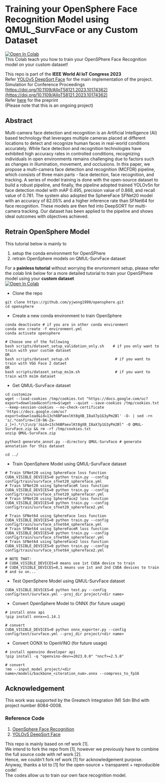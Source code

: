 # Training your OpenSphere Face Recognition Model using QMUL_SurvFace or any Custom Dataset

[![Open In Colab](https://colab.research.google.com/assets/colab-badge.svg)](https://colab.research.google.com/drive/1hz4Vw3kqka55KDx8jeKLoOWOxJdVCzCt?usp=sharing) </br>
This Colab teach you how to train your OpenSPhere Face Recognition model on your custom dataset!

This repo is part of the **IEEE World AI IoT Congress 2023** </br>
Refer [YOLOv5 DeepSort Face](https://github.com/yjwong1999/Yolov5_DeepSort_Face) for the main implementation of the project. </br>
Simulation for Conference Proceedings [https://doi.org/10.1109/AIIoT58121.2023.10174362](https://doi.org/10.1109/AIIoT58121.2023.10174362) </br>
Refer [here](https://www.researchgate.net/publication/371315031_Multi-Camera_Face_Detection_and_Recognition_in_Unconstrained_Environment) for the preprint </br>
(Please note that this is an ongoing project)

## Abstract
Multi-camera face detection and recognition is an Artificial Intelligence (AI) based technology that leverages multiple cameras placed at different locations to detect and recognize human faces in real-world conditions accurately. While face detection and recognition technologies have exhibited high accuracy rates in controlled conditions, recognizing individuals in open environments remains challenging due to factors such as changes in illumination, movement, and occlusions. In this paper, we propose a multi-camera face detection and recognition (MCFDR) pipeline, which consists of three main parts - face detection, face recognition, and tracking. A series of model training is done with the open-source dataset to build a robust pipeline, and finally, the pipeline adopted trained YOLOv5n for face detection model with mAP 0.495, precision value of 0.868, and recall value of 0.781. The system also adopted the SphereFace SFNet20 model with an accuracy of 82.05% and a higher inference rate than SFNet64 for face recognition. These models are then fed into DeepSORT for multi-camera tracking. Our dataset has been applied to the pipeline and shows ideal outcomes with objectives achieved.

## Retrain OpenSphere Model

This tutorial below is mainly to 
1.   setup the conda environment for OpenSPhere
2.   retrain OpenSphere models on QMUL-SurvFace dataset </br>

For a **painless tutorial** without worrying the envrionment setup, please refer the colab link below for a more detailed tutorial to train your OpenSPhere model using your **custom dataset** </br>
[![Open In Colab](https://colab.research.google.com/assets/colab-badge.svg)](https://colab.research.google.com/drive/1hz4Vw3kqka55KDx8jeKLoOWOxJdVCzCt?usp=sharing)

- Clone the repo
```
git clone https://github.com/yjwong1999/opensphere.git
cd opensphere
```

- Create a new conda environment to train OpenSphere
```
conda deactivate # if you are in other conda environment
conda env create -f environment.yml
conda activate opensphere

# Choose one of the following
bash scripts/dataset_setup_validation_only.sh    # if you only want to train with your custom dataset
OR
bash scripts/dataset_setup.sh                     # if you want to train with VGG Face 2 dataet
OR
bash scripts/dataset_setup_ms1m.sh                # if you want to train with ms1m dataset
```

- Get QMUL-SurvFace dataset
```
cd customize
wget --load-cookies /tmp/cookies.txt "https://docs.google.com/uc?export=download&confirm=$(wget --quiet --save-cookies /tmp/cookies.txt --keep-session-cookies --no-check-certificate 'https://docs.google.com/uc?export=download&id=13ch6BPaexlKt8gXB_I8aX7p1G3yPm2Bl' -O- | sed -rn 's/.*confirm=([0-9A-Za-z_]+).*/\1\n/p')&id=13ch6BPaexlKt8gXB_I8aX7p1G3yPm2Bl" -O QMUL-SurvFace.zip && rm -rf /tmp/cookies.txt
unzip QMUL-SurvFace.zip

python3 generate_annot.py --directory QMUL-SurvFace # generate annotation for this dataset

cd ../
```

- Train OpenSphere Model using QMUL-SurvFace dataset
```
# Train SFNet20 using SphereFace loss function
CUDA_VISIBLE_DEVICES=0 python train.py --config config/train/survface_sfnet20_sphereface.yml
# Train SFNet20 using SphereFaceR loss function
CUDA_VISIBLE_DEVICES=0 python train.py --config config/train/survface_sfnet20_spherefacer.yml
# Train SFNet20 using SphereFace2 loss function
CUDA_VISIBLE_DEVICES=0 python train.py --config config/train/survface_sfnet20_sphereface2.yml

# Train SFNet64 using SphereFace loss function
CUDA_VISIBLE_DEVICES=0 python train.py --config config/train/survface_sfnet64_sphereface.yml
# Train SFNet64 using SphereFaceR loss function
CUDA_VISIBLE_DEVICES=0 python train.py --config config/train/survface_sfnet64_spherefacer.yml
# Train SFNet64 using SphereFace2 loss function
CUDA_VISIBLE_DEVICES=0 python train.py --config config/train/survface_sfnet64_sphereface2.yml

# NOTE THAT:
# CUDA_VISIBLE_DEVICES=0 means use 1st CUDA device to train
# CUDA_VISIBLE_DEVICES=0,1 means use 1st and 2nd CUDA devices to train
# and so on...
```

- Test OpenSphere Model using QMUL-SurvFace dataset
```
CUDA_VISIBLE_DEVICES=0 python test.py --config config/test/survface.yml --proj_dir project/<dir name>
```

- Convert OpenSphere Model to ONNX (for future usage)
```
# install onnx api
!pip install onnx==1.14.1

# convert
CUDA_VISIBLE_DEVICES=0 python onnx_exporter.py --config config/test/survface.yml --proj_dir project/<dir name>
```

- Convert OONX to OpenVINO (for future usage)
```
# install openvino developer api
!pip install -q "openvino-dev>=2023.0.0" "nncf>=2.5.0"

# convert
!mo --input_model project/<dir name>/models/backbone_<iteration_num>.onnx --compress_to_fp16
```


## Acknowledgement
This work was supported by the Greatech Integration (M) Sdn Bhd with project number 8084-0008.

### Reference Code
1. [OpenSphere Face Recognition](https://github.com/ydwen/opensphere) </br>
2. [YOLOv5 DeepSort Face](https://github.com/yjwong1999/Yolov5_DeepSort_Face) </br>

This repo is mainly based on ref work [1]. </br>
We intend to fork the repo from [1], however we previously have to combine the full source code with ref work [2]. </br>
Hence, we couldn't fork ref work [1] for acknowledgement purpose. </br>
Anyway, thanks a lot to [1] for the open-source + transparent + reproducible code! </br>
The codes allow us to train our own face recognition model. </br>
